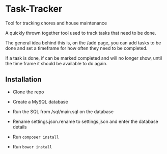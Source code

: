 # Task-Tracker
Tool for tracking chores and house maintenance 

A quickly thrown together tool used to track tasks that need to be done.

The general idea behind this is, on the /add page, you can add tasks to be done and set a timeframe for how often they need to be completed.

If a task is done, if can be marked completed and will no longer show, until the time frame it should be available to do again.

## Installation

* Clone the repo

* Create a MySQL database

* Run the SQL from /sql/main.sql on the database

* Rename settings.json.rename to settings.json and enter the database details

* Run `composer install`

* Run `bower install`

